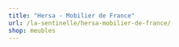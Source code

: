 ```yaml
---
title: "Hersa - Mobilier de France"
url: /la-sentinelle/hersa-mobilier-de-france/
shop: meubles
---
```

